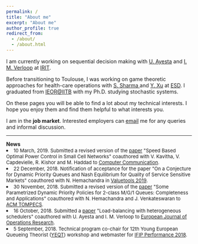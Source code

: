 ```yaml
---
permalink: /
title: "About me"
excerpt: "About me"
author_profile: true
redirect_from: 
  - /about/
  - /about.html
---
```

    
    
 <p>I am currently working on sequential decision making with <a href = "https://www.irit.fr/~Urtzi.Ayesta/" target="_blank">U. Ayesta</a> and <a href = "http://verloop.perso.enseeiht.fr/" target="_blank">I. M. Verloop</a> at <a href = "https://www.irit.fr/?lang=en" target="_blank">IRIT</a>. </p>

<p>Before transitioning to Toulouse, I was working on game theoretic approaches for health-care operations with <a href = "https://esd.sutd.edu.sg/people/faculty/shrutivandana-sharma" target="_blank"> S. Sharma </a> and <a href = "https://esd.sutd.edu.sg/people/faculty/ying-xu" target="_blank">Y. Xu</a> at <a href = "https://esd.sutd.edu.sg/" target="_blank"> ESD</a>. 
I graduated from <a href = "http://www.ieor.iitb.ac.in/" target="_blank">IEOR@IITB</a> 
with my Ph.D. studying stochastic systems. </p>

<p>On these pages you will be able to find a lot about my technical interests. I hope you enjoy them and find them helpful to what interests you. </p>

<p>I am in the <b>job market</b>. Interested employers can <a href="mailto:manu-kumar.gupta@irit.fr">email</a> me for any queries and informal discussion.</p>    

<hr>
<b>News</b>
<li> <font size="2">10 March, 2019. Submitted a revised version of the <a href = "https://arxiv.org/pdf/1812.03862.pdf" target="_blank">paper</a> "Speed Based Optimal Power Control in Small Cell Networks" coauthored with V. Kavitha, V. Capdevielle, R. Kishor and M. Haddad to <a href = "https://www.journals.elsevier.com/computer-communications" target="_blank">Computer Communication</a>.</font></li>
<li><font size="2">22 December, 2018. Notification of acceptance for the paper "On a Conjecture for Dynamic Priority Queues and Nash Equilibrium for Quality of Service Sensitive Markets" coauthored with N. Hemachandra in <a href = "http://valuetools.org/" target="_blank">Valuetools 2019</a>.</font></li>
<li> <font size="2">30 November, 2018. Submitted a revised version of the <a href = "https://arxiv.org/pdf/1804.03564.pdf" target="_blank">paper</a> "Some Parametrized Dynamic Priority Policies for 2-class M/G/1 Queues: Completeness and Applications" coauthored with N. Hemachandra and J. Venkateswaran to <a href = "https://tompecs.acm.org/" target="_blank">ACM TOMPECS</a>.</font></li>
<li> <font size="2">16 October, 2018. Submitted a <a href = "https://arxiv.org/pdf/1810.07782.pdf" target="_blank">paper</a> "Load-balancing with heterogeneous schedulers" coauthored with U. Ayesta and I. M. Verloop to <a href = "https://www.journals.elsevier.com/european-journal-of-operational-research" target="_blank">European Journal of Operations Research</a>.</font></li>
<li> <font size="2">5 September, 2018. Technical program co-chair for 12th Young European Queueing Theorist (<a href = "https://yeqt12.sciencesconf.org/" target="_blank">YEQT</a>) workshop and webmaster for <a href = "https://performance2018.sciencesconf.org/" target="_blank">IFIP Performance 2018</a>.</font></li>


